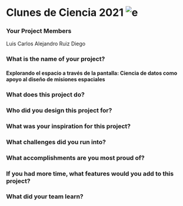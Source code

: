 # Clunes de Ciencia 2021 ![e](Logo_CdeCMx.png)

### Your Project Members
Luis Carlos
Alejandro Ruiz Diego
### What is the name of your project?    
#### Explorando el espacio a través de la pantalla: Ciencia de datos como apoyo al diseño de misiones espaciales

### What does this project do?

### Who did you design this project for?

### What was your inspiration for this project?

### What challenges did you run into?

### What accomplishments are you most proud of?

### If you had more time, what features would you add to this project?

### What did your team learn?
